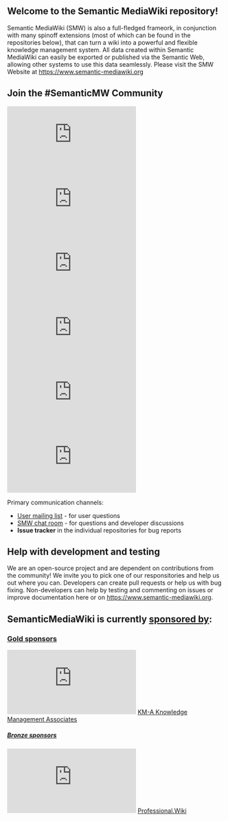 ## Welcome to the Semantic MediaWiki repository!
Semantic MediaWiki (SMW) is also a full-fledged frameork, in conjunction with many spinoff extensions (most of which can be found in the repositories below), that can turn a wiki into a powerful and flexible knowledge management system. All data created within Semantic MediaWiki can easily be exported or published via the Semantic Web, allowing other systems to use this data seamlessly. Please visit the SMW Website at https://www.semantic-mediawiki.org

## Join the #SemanticMW Community

[![Chatroom](https://www.semantic-mediawiki.org/w/thumb.php?f=Comment-alt-solid.svg&width=35)](https://www.semantic-mediawiki.org/wiki/Semantic_MediaWiki_chatroom)
[![Twitter](https://www.semantic-mediawiki.org/w/thumb.php?f=Twitter-square.svg&width=35)](https://twitter.com/#!/semanticmw)
[![Facebook](https://www.semantic-mediawiki.org/w/thumb.php?f=Facebook-square.svg&width=35)](https://www.facebook.com/pages/Semantic-MediaWiki/160459700707245)
[![LinkedIn](https://www.semantic-mediawiki.org/w/thumb.php?f=LinkedIn-square.svg&width=35)]([https://twitter.com/#!/semanticmw](https://www.linkedin.com/groups/2482811/))
[![YouTube](https://www.semantic-mediawiki.org/w/thumb.php?f=Youtube-square.svg&width=35)](https://www.youtube.com/c/semanticmediawiki)
[![Mailing lists](https://www.semantic-mediawiki.org/w/thumb.php?f=Envelope-square.svg&width=35)](https://www.semantic-mediawiki.org/wiki/Semantic_MediaWiki_mailing_lists)

Primary communication channels:

* [User mailing list](https://sourceforge.net/projects/semediawiki/lists/semediawiki-user) - for user questions
* [SMW chat room](https://www.semantic-mediawiki.org/wiki/Semantic_MediaWiki_chatroom) - for questions and developer discussions
* **Issue tracker** in the individual repositories for bug reports

## Help with development and testing
We are an open-source project and are dependent on contributions from the community! We invite you to pick one of our responsitories and help us out where you can. Developers can create pull requests or help us with bug fixing. Non-developers can help by testing and commenting on issues or improve documentation here or on https://www.semantic-mediawiki.org.

## SemanticMediaWiki is currently [sponsored by](https://www.semantic-mediawiki.org/wiki/Sponsorship):
<!--
## [Platinum sponsors](https://www.semantic-mediawiki.org/wiki/Platinum_Sponsor) ## 
-->
### [Gold sponsors](https://www.semantic-mediawiki.org/wiki/Gold_Sponsor) ###
[![KM-A](https://www.semantic-mediawiki.org/w/thumb.php?f=KM-A_logo.png&width=100)](https://www.km-a.net) [KM-A Knowledge Management Associates ](https://www.semantic-mediawiki.org/wiki/Sponsorship/KM-A)
<!--#### [Silver sponsors](https://www.semantic-mediawiki.org/wiki/Silver) ####
-->
##### [Bronze sponsors](https://www.semantic-mediawiki.org/wiki/Bronze) #####
[![Professional.wiki](https://www.semantic-mediawiki.org/w/thumb.php?f=ProfessionalWikiLogo.png&width=25)](https://www.professional.wiki) [Professional.Wiki](https://www.semantic-mediawiki.org/wiki/Sponsorship/Professional_Wiki)
<!--###### [Copper sponsors](https://www.semantic-mediawiki.org/wiki/Copper) ######
* 
-->


